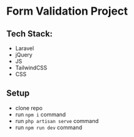 # Form Validation Project

## Tech Stack:
- Laravel
- jQuery
- JS
- TailwindCSS
- CSS

## Setup
- clone repo
- run ```npm i``` command
- run ```php artisan serve``` command
- run ```npm run dev``` command
